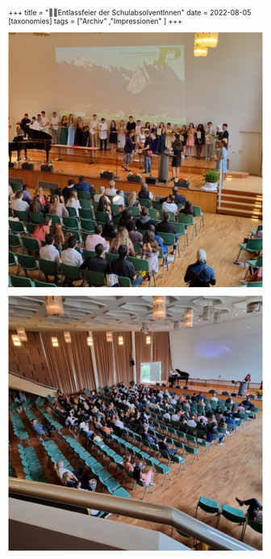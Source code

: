 +++
title = "🧑‍🎓Entlassfeier der SchulabsolventInnen"
date = 2022-08-05
[taxonomies]
tags = ["Archiv" ,"Impressionen" ]
+++

[![](images/20220721_183703-1024x1024.jpg)](https://volksschule-partenkirchen.de/wp-content/uploads/20220721_183703-scaled.jpg)

[![](images/20220721_171203-1024x1024.jpg)](https://volksschule-partenkirchen.de/wp-content/uploads/20220721_171203-scaled.jpg)
